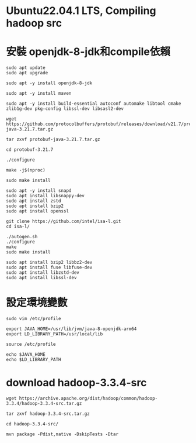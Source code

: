 # Ubuntu22.04.1 LTS,  Compiling hadoop src
# 安裝 openjdk-8-jdk和compile依賴
~~~
sudo apt update
sudo apt upgrade
~~~
~~~
sudo apt -y install openjdk-8-jdk
~~~
~~~
sudo apt -y install maven
~~~
~~~
sudo apt -y install build-essential autoconf automake libtool cmake zlib1g-dev pkg-config libssl-dev libsasl2-dev
~~~
~~~
wget https://github.com/protocolbuffers/protobuf/releases/download/v21.7/protobuf-java-3.21.7.tar.gz
~~~
~~~
tar zxvf protobuf-java-3.21.7.tar.gz
~~~
~~~
cd protobuf-3.21.7
~~~
~~~
./configure
~~~
~~~
make -j$(nproc)
~~~
~~~
sudo make install
~~~

~~~
sudo apt -y install snapd
sudo apt install libsnappy-dev
sudo apt install zstd
sudo apt install bzip2
sudo apt install openssl
~~~
~~~
git clone https://github.com/intel/isa-l.git
cd isa-l/
~~~
~~~
./autogen.sh
./configure
make
sudo make install
~~~
~~~
sudo apt install bzip2 libbz2-dev
sudo apt install fuse libfuse-dev
sudo apt install libzstd-dev
sudo apt install libssl-dev
~~~


# 設定環境變數
~~~
sudo vim /etc/profile
~~~
~~~
export JAVA_HOME=/usr/lib/jvm/java-8-openjdk-arm64
export LD_LIBRARY_PATH=/usr/local/lib
~~~
~~~
source /etc/profile
~~~
~~~
echo $JAVA_HOME
echo $LD_LIBRARY_PATH
~~~

# download hadoop-3.3.4-src
~~~
wget https://archive.apache.org/dist/hadoop/common/hadoop-3.3.4/hadoop-3.3.4-src.tar.gz
~~~
~~~
tar zxvf hadoop-3.3.4-src.tar.gz
~~~
~~~
cd hadoop-3.3.4-src/
~~~
~~~
mvn package -Pdist,native -DskipTests -Dtar
~~~
